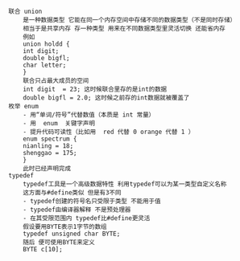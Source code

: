 	联合 union
		是一种数据类型 它能在同一个内存空间中存储不同的数据类型（不是同时存储）
		相当于是共享内存 存一种类型 用来在不同数据类型里灵活切换 还能省内存
		例如
		union holdd {
		int digit;
		double bigfl;
		char letter;
		}
		联合只占最大成员的空间
		int digit  = 23; 这时候联合里存的是int的数据
		double bigfl = 2.0; 这时候之前存的int数据就被覆盖了
	枚举 enum
		- 用“单词/符号”代替数值（本质是 int 常量）
		- 用  enum  关键字声明 
		- 提升代码可读性（比如用  red 代替 0 orange 代替 1 ）
		enum spectrum {
		nianling = 18;
		shenggao = 175;
		}
		此时已经声明完成
	typedef
		typedef工具是一个高级数据特性 利用typedef可以为某一类型自定义名称
		这方面与#define类似 但是有3不同
		- typedef创建的符号名只受限于类型 不能用于值
		- typedef由编译器解释 不是预处理器
		- 在其受限范围内 typedef比#define更灵活
		假设要用BYTE表示1字节的数组
		typedef unsigned char BYTE;
		随后 便可使用BYTE来定义
		BYTE c[10];